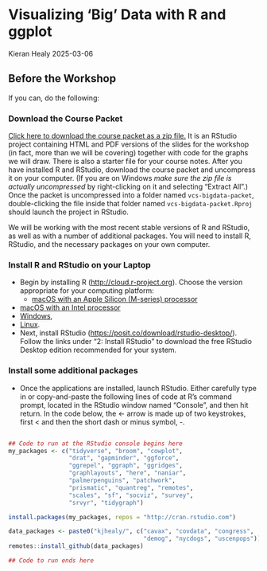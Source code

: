 # Visualizing ‘Big’ Data with R and ggplot
Kieran Healy
2025-03-06

## Before the Workshop

If you can, do the following:

### Download the Course Packet

[Click here to download the course packet as a zip
file.](https://github.com/kjhealy/vcs-bigdata-packet/archive/refs/heads/main.zip)
It is an RStudio project containing HTML and PDF versions of the slides
for the workshop (in fact, more than we will be covering) together with
code for the graphs we will draw. There is also a starter file for your
course notes. After you have installed R and RStudio, download the
course packet and uncompress it on your computer. (If you are on Windows
*make sure the zip file is actually uncompressed* by right-clicking on
it and selecting “Extract All”.) Once the packet is uncompressed into a
folder named `vcs-bigdata-packet`, double-clicking the file inside that
folder named `vcs-bigdata-packet.Rproj` should launch the project in
RStudio.

We will be working with the most recent stable versions of R and
RStudio, as well as with a number of additional packages. You will need
to install R, RStudio, and the necessary packages on your own computer.

### Install R and RStudio on your Laptop

- Begin by installing R (<http://cloud.r-project.org>). Choose the
  version appropriate for your computing platform:
  - [macOS with an Apple Silicon (M-series)
    processor](https://cran.r-project.org/bin/macosx/big-sur-arm64/base/R-4.4.3-arm64.pkg)
- [macOS with an Intel
  processor](https://cran.r-project.org/bin/macosx/big-sur-x86_64/base/R-4.4.3-x86_64.pkg)
- [Windows](https://cran.r-project.org/bin/windows/base/),
- [Linux](https://cloud.r-project.org/bin/linux/).
- Next, install RStudio (<https://posit.co/download/rstudio-desktop/>).
  Follow the links under “2: Install RStudio” to download the free
  RStudio Desktop edition recommended for your system.

### Install some additional packages

- Once the applications are installed, launch RStudio. Either carefully
  type in or copy-and-paste the following lines of code at R’s command
  prompt, located in the RStudio window named “Console”, and then hit
  return. In the code below, the \<- arrow is made up of two keystrokes,
  first \< and then the short dash or minus symbol, -.

``` r

## Code to run at the RStudio console begins here
my_packages <- c("tidyverse", "broom", "cowplot",
                 "drat", "gapminder", "ggforce",
                 "ggrepel", "ggraph", "ggridges",
                 "graphlayouts", "here", "naniar",
                 "palmerpenguins", "patchwork",
                 "prismatic", "quantreg", "remotes",
                 "scales", "sf", "socviz", "survey",
                 "srvyr", "tidygraph")

install.packages(my_packages, repos = "http://cran.rstudio.com")

data_packages <- paste0("kjhealy/", c("cavax", "covdata", "congress",
                                      "demog", "nycdogs", "uscenpops"))
remotes::install_github(data_packages)

## Code to run ends here
```
